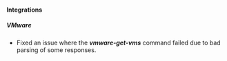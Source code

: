 
#### Integrations
##### VMware
- Fixed an issue where the ***vmware-get-vms*** command failed due to bad parsing of some responses.  
